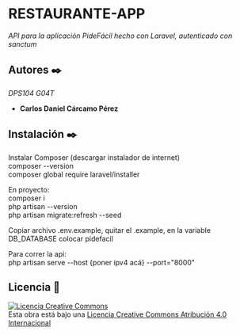 # RESTAURANTE-APP

_API para la aplicación PideFácil hecho con Laravel, autenticado con sanctum_

## Autores ✒️
_DPS104 G04T_
* **Carlos Daniel Cárcamo Pérez**

## Instalación ✒️
Instalar Composer (descargar instalador de internet)</br>
composer --version </br>
composer global require laravel/installer</br>

En proyecto:</br>
composer i </br>
php artisan --version</br>
php artisan migrate:refresh --seed</br>

Copiar archivo .env.example, quitar el .example, en la variable DB_DATABASE colocar pidefacil</br>

Para correr la api:</br>
    php artisan serve --host {poner ipv4 acá} --port="8000"</br>


## Licencia 📄
<a rel="license" href="http://creativecommons.org/licenses/by/4.0/"><img alt="Licencia Creative Commons" style="border-width:0" src="https://i.creativecommons.org/l/by/4.0/88x31.png" /></a><br />Esta obra está bajo una <a rel="license" href="http://creativecommons.org/licenses/by/4.0/">Licencia Creative Commons Atribución 4.0 Internacional</a>   
